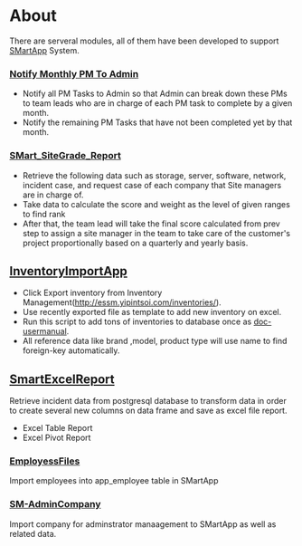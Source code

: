 # About
There are serveral modules, all of them have been developed to support [SMartApp](https://github.com/technqvi/SMartApp) System.

### [Notify Monthly PM To Admin](https://github.com/technqvi/SMartApp_ScriptDev/blob/main/PMToDoNotification/notify_monthly_pm.ipynb)
* Notify all PM Tasks to Admin so that Admin can break down these PMs to team leads who are in charge of each PM task to complete by a given month.
* Notify the remaining  PM Tasks that have not been completed yet by that month.
### [SMart_SiteGrade_Report](https://github.com/technqvi/SMartApp_ScriptDev/tree/main/SMart_SiteGrade_Report)
* Retrieve the following data such as storage, server,	software, network,	incident case, and request case of each company that Site managers are in charge of.
* Take data to calculate the score and weight as the level of given ranges to find rank
* After that, the team lead will take the final score calculated from prev step to assign a site manager in the team to take care of the customer's project proportionally based on a quarterly and yearly basis.

## [InventoryImportApp](https://github.com/technqvi/SMartApp_ScriptDev/tree/main/InventoryImportApp)
* Click Export inventory from Inventory Management(http://essm.yipintsoi.com/inventories/).
* Use recently exported file as  template to add new inventory on excel.
* Run this script to add tons of inventories to database once as [doc-usermanual](https://github.com/technqvi/InventoryImportApp/tree/master/doc-usermanual).
* All reference data like brand ,model, product type will use name to find foreign-key automatically.

## [SmartExcelReport](https://github.com/technqvi/SMartApp_ScriptDev/tree/main/SmartExcelReport)
Retrieve incident data from postgresql database to transform data in order to create several new columns on data frame and save as excel file report.
* Excel Table Report
* Excel Pivot Report
### [EmployessFiles](https://github.com/technqvi/SMartApp_ScriptDev/tree/main/EmployessFiles)
Import employees into app_employee table in SMartApp

### [SM-AdminCompany](https://github.com/technqvi/SMartApp_ScriptDev/tree/main/SM-AdminCompany)
Import company for adminstrator manaagement to SMartApp as well as related data.
